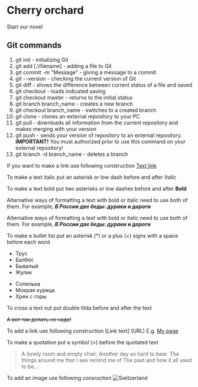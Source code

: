 # Cherry orchard

Start our novel

## Git commands

1. git init - initializing Git
2. git add [.\filename] - adding a file to Git
3. git commit -m "Message" - giving a message to a commit
4. git --version - checking the current version of Git
5. git diff - shows the difference between current status of a file and saved
6. git checkout - loads indicated saving
7. git checkout master - returns to the initial status
8. git branch branch_name - creates a new branch
9. git checkout branch_name - switches to a created branch
10. git clone - clones an external repository to your PC
11. git pull - downloads all information from the current repository and makes merging with your version
12. git push - sends your version of repository to an external repository. **IMPORTANT!** You must authorized prior to use this command on your external repository!
13. git branch -d branch_name - deletes a branch

If you want to make a link use following construction [Text link](URL)


To make a text italic put an asterisk or low dash before and after *Italic*

To make a text bold put two asterisks or low dashes before and after **Bold**


Alternative ways of formatting a text with bold or italic need to use both of them. For example, *__В России две беды: дураки и дороги__*


Alternative ways of formatting a text with bold or italic need to use both of them. For example, *__В России две беды: дураки и дороги__*

To make a bullet list put an asterisk (*) or a plus (+) signs with a space before each word
* Трус
* Балбес
* Бывалый
* Жулик

+ Сопелька
+ Мокрая курица
+ Хрен с горы

To cross a text out put double tilda before and after the text

~~А вот так делать не надо!~~

To add a link use following construction [Link text]
(URL)
E.g. [My page](https://tonysable.taplink.ws)

To make a quotation put a symbol (>) before the quotated text

 >A lonely room and empty chair,
Another day so hard to bear.
The things around me that I see remind me of
The past and how it all used to be...

To add an image use following consruction
![Switzerland](saas-fee--2553924-4.jpg)
